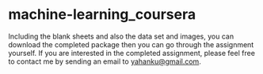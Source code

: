 # machine-learning_coursera
Including the blank sheets and also the data set and images, you can download the completed package then you can go through the assignment yourself. If you are interested in the completed assignment, please feel free to contact me by sending an email to yahanku@gmail.com.
